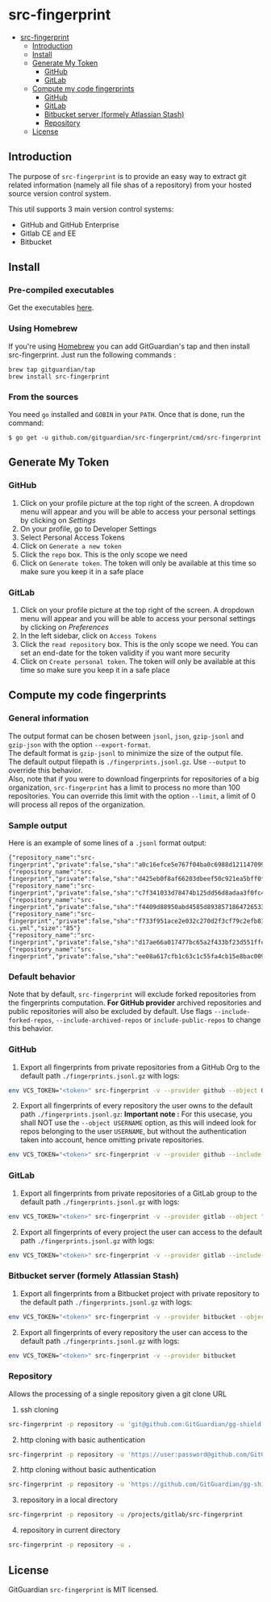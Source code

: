 # src-fingerprint

- [src-fingerprint](#src-fingerprint)
  - [Introduction](#introduction)
  - [Install](#install)
  - [Generate My Token](#generate-my-token)
    - [GitHub](#github)
    - [GitLab](#gitlab)
  - [Compute my code fingerprints](#compute-my-code-fingerprints)
    - [GitHub](#github-1)
    - [GitLab](#gitlab-1)
    - [Bitbucket server (formely Atlassian Stash)](#bitbucket-server-formely-atlassian-stash)
    - [Repository](#repository)
  - [License](#License)

## Introduction

The purpose of `src-fingerprint` is to provide an easy way to extract git related information (namely all file shas of a repository) from your hosted source version control system.

This util supports 3 main version control systems:

- GitHub and GitHub Enterprise
- Gitlab CE and EE
- Bitbucket

## Install

### Pre-compiled executables

Get the executables [here](http://github.com/gitguardian/src-fingerprint/releases).

### Using Homebrew

If you're using [Homebrew](https://brew.sh/index_fr) you can add GitGuardian's tap and then install src-fingerprint. Just run the following commands :

```shell
brew tap gitguardian/tap
brew install src-fingerprint
```

### From the sources

You need `go` installed and `GOBIN` in your `PATH`. Once that is done, run the
command:

```shell
$ go get -u github.com/gitguardian/src-fingerprint/cmd/src-fingerprint
```

## Generate My Token

### GitHub

1. Click on your profile picture at the top right of the screen. A dropdown menu will appear and you will be able to access your personal settings by clicking on _Settings_
2. On your profile, go to Developer Settings
3. Select Personal Access Tokens
4. Click on `Generate a new token`
5. Click the `repo` box. This is the only scope we need
6. Click on `Generate token`. The token will only be available at this time so make sure you keep it in a safe place

### GitLab

1. Click on your profile picture at the top right of the screen. A dropdown menu will appear and you will be able to access your personal settings by clicking on _Preferences_
2. In the left sidebar, click on `Access Tokens`
3. Click the `read repository` box. This is the only scope we need. You can set an end-date for the token validity if you want more security
4. Click on `Create personal token`. The token will only be available at this time so make sure you keep it in a safe place

## Compute my code fingerprints

### General information

The output format can be chosen between `jsonl`, `json`, `gzip-jsonl` and `gzip-json` with the option `--export-format`.  
The default format is `gzip-jsonl` to minimize the size of the output file.  
The default output filepath is `./fingerprints.jsonl.gz`. Use `--output` to override this behavior.  
Also, note that if you were to download fingerprints for repositories of a big organization, `src-fingerprint` has a limit to process no more than 100
repositories. You can override this limit with the option `--limit`, a limit of 0 will process all repos of the organization.

### Sample output

Here is an example of some lines of a `.jsonl` format output:

```shell
{"repository_name":"src-fingerprint","private":false,"sha":"a0c16efce5e767f04ba0c6988d121147099a17df","type":"blob","filepath":".env.example","size":"31"}
{"repository_name":"src-fingerprint","private":false,"sha":"d425eb0f8af66203dbeef50c921ea5bff0f2acba","type":"blob","filepath":".github/workflows/tag.yml","size":"882"}
{"repository_name":"src-fingerprint","private":false,"sha":"c7f341033d78474b125dd56d8adaa3f0fc47faf2","type":"blob","filepath":".github/workflows/test.yml","size":"899"}
{"repository_name":"src-fingerprint","private":false,"sha":"f4409d88950abd4585d8938571864726533a7fa5","type":"blob","filepath":".gitignore","size":"356"}
{"repository_name":"src-fingerprint","private":false,"sha":"f733f951ace2e032c270d2f3cf79c2efb8187b5b","type":"blob","filepath":".gitlab-ci.yml","size":"85"}
{"repository_name":"src-fingerprint","private":false,"sha":"d17ae66a017477bc65a2f433bf23d551ffc6bd75","type":"blob","filepath":".golangci.yml","size":"1196"}
{"repository_name":"src-fingerprint","private":false,"sha":"ee08a617cfb1c63c1c55fa4cb15e8bac0095346f","type":"blob","filepath":".goreleaser.yml","size":"2127"}
```

### Default behavior

Note that by default, `src-fingerprint` will exclude forked repositories from the fingerprints computation. **For GitHub provider** archived repositories and public repositories will also be excluded by default. Use flags `--include-forked-repos`, `--include-archived-repos` or `include-public-repos` to change this behavior.

### GitHub

1. Export all fingerprints from private repositories from a GitHub Org to the default path `./fingerprints.jsonl.gz` with logs:

```sh
env VCS_TOKEN="<token>" src-fingerprint -v --provider github --object ORG_NAME
```

2. Export all fingerprints of every repository the user owns to the default path `./fingerprints.jsonl.gz`:
   **Important note :** For this usecase, you shall NOT use the `--object USERNAME` option, as this will indeed look for repos belonging to the user `USERNAME`, but without the authentication taken into account, hence omitting private repositories.

```sh
env VCS_TOKEN="<token>" src-fingerprint -v --provider github --include-public-repos --include-forked-repos --include-archived-repos
```

### GitLab

1. Export all fingerprints from private repositories of a GitLab group to the default path `./fingerprints.jsonl.gz` with logs:

```sh
env VCS_TOKEN="<token>" src-fingerprint -v --provider gitlab --object "GitGuardian-dev-group"
```

2. Export all fingerprints of every project the user can access to the default path `./fingerprints.jsonl.gz` with logs:

```sh
env VCS_TOKEN="<token>" src-fingerprint -v --provider gitlab --include-forked-repos
```

### Bitbucket server (formely Atlassian Stash)

1. Export all fingerprints from a Bitbucket project with private repository to the default path `./fingerprints.jsonl.gz` with logs:

```sh
env VCS_TOKEN="<token>" src-fingerprint -v --provider bitbucket --object "GitGuardian Project"
```

2. Export all fingerprints of every repository the user can access to the default path `./fingerprints.jsonl.gz` with logs:

```sh
env VCS_TOKEN="<token>" src-fingerprint -v --provider bitbucket
```

### Repository

Allows the processing of a single repository given a git clone URL

1. ssh cloning

```sh
src-fingerprint -p repository -u 'git@github.com:GitGuardian/gg-shield.git'
```

2. http cloning with basic authentication

```sh
src-fingerprint -p repository -u 'https://user:password@github.com/GitGuardian/gg-shield.git'
```

2. http cloning without basic authentication

```sh
src-fingerprint -p repository -u 'https://github.com/GitGuardian/gg-shield.git'
```

3. repository in a local directory

```sh
src-fingerprint -p repository -u /projects/gitlab/src-fingerprint
```

4. repository in current directory

```sh
src-fingerprint -p repository -u .
```

## License

GitGuardian `src-fingerprint` is MIT licensed.
